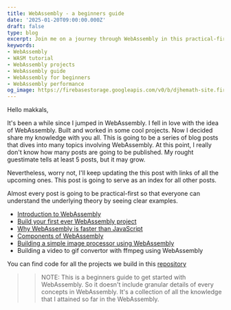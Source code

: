 ```yaml
---
title: WebAssembly - a beginners guide
date: '2025-01-20T09:00:00.000Z'
draft: false
type: blog
excerpt: Join me on a journey through WebAssembly in this practical-first blog series. From building your first WebAssembly project to understanding its components, I'll guide you step-by-step. Check out the repository for hands-on demos and examples!
keywords:
- WebAssembly
- WASM tutorial
- WebAssembly projects
- WebAssembly guide
- WebAssembly for beginners
- WebAssembly performance
og_image: https://firebasestorage.googleapis.com/v0/b/djhemath-site.firebasestorage.app/o/blogs%2Fwebassembly%2Fog-webassembly-a-beginners-guide.png?alt=media&token=3c1efb33-6095-4c77-896a-ededc96a9968
---
```


Hello makkals,

It's been a while since I jumped in WebAssembly. I fell in love with the idea of WebAssembly. Built and worked in some cool projects. Now I decided share my knowledge with you all. This is going to be a series of blog posts that dives into many topics involving WebAssembly. At this point, I really don't know how many posts are going to be published. My rought guestimate tells at least 5 posts, but it may grow.

Nevertheless, worry not, I'll keep updating the this post with links of all the upcoming ones. This post is going to serve as an index for all other posts.

Almost every post is going to be practical-first so that everyone can understand the underlying theory by seeing clear examples.

- [Introduction to WebAssembly](/blog/webassembly/introduction-to-webassembly)
- [Build your first ever WebAssembly project](/blog/webassembly/build-your-first-webassembly-project)
- [Why WebAssembly is faster than JavaScript](/blog/webassembly/why-webassembly-is-faster-than-javascript)
- [Components of WebAssembly](/blog/webassembly/components-of-webassembly)
- [Building a simple image processor using WebAssembly](/blog/webassembly/build-image-processor-application-with-webassembly)
- Building a video to gif convertor with ffmpeg using WebAssembly

You can find code for all the projects we build in this [repository](https://github.com/djhemath/Webassembly-demos)

>> NOTE: This is a beginners guide to get started with WebAssembly. So it doesn't include granular details of every concepts in WebAssembly. It's a collection of all the knowledge that I attained so far in the WebAssembly.
